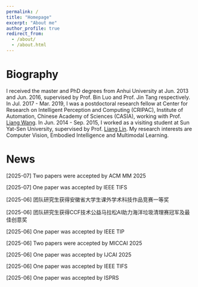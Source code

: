 ```yaml
---
permalink: /
title: "Homepage"
excerpt: "About me"
author_profile: true
redirect_from: 
  - /about/
  - /about.html
---
```


Biography
======
I received the master and PhD degrees from Anhui University at Jun. 2013 and Jun. 2016, supervised by Prof. Bin Luo and Prof. Jin Tang respectively. In Jul. 2017 - Mar. 2019, I was a postdoctoral research fellow at Center for Research on Intelligent Perception and Computing (CRIPAC), Institute of Automation, Chinese Academy of Sciences (CASIA), working with Prof. [Liang Wang](http://www.cbsr.ia.ac.cn/users/liangwang/). In Jun. 2014 - Sep. 2015, I worked as a visiting student at Sun Yat-Sen University, supervised by Prof. [Liang Lin](http://www.linliang.net/). My research interests are Computer Vision, Embodied Intelligence and Multimodal Learning.





News
======
[2025-07] Two papers were accepted by ACM MM 2025

[2025-07] One paper was accepted by IEEE TIFS

[2025-06] 团队研究生获得安徽省大学生课外学术科技作品竞赛一等奖

[2025-06] 团队研究生获得CCF技术公益马拉松AI助力海洋垃圾清理赛冠军及最佳创意奖

[2025-06] One paper was accepted by IEEE TIP

[2025-06] Two papers were accepted by MICCAI 2025

[2025-06] One paper was accepted by IJCAI 2025

[2025-06] One paper was accepted by IEEE TIFS

[2025-06] One paper was accepted by ISPRS

